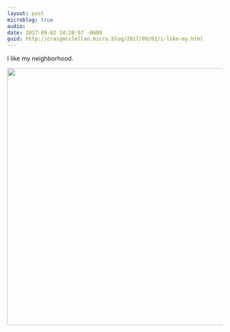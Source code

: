 ```yaml
---
layout: post
microblog: true
audio: 
date: 2017-09-02 14:28:57 -0600
guid: http://craigmcclellan.micro.blog/2017/09/02/i-like-my.html
---
```

I like my neighborhood.

<img src="http://craigmcclellan.com/uploads/2017/5655ab45c3.jpg" width="599" height="600" />
